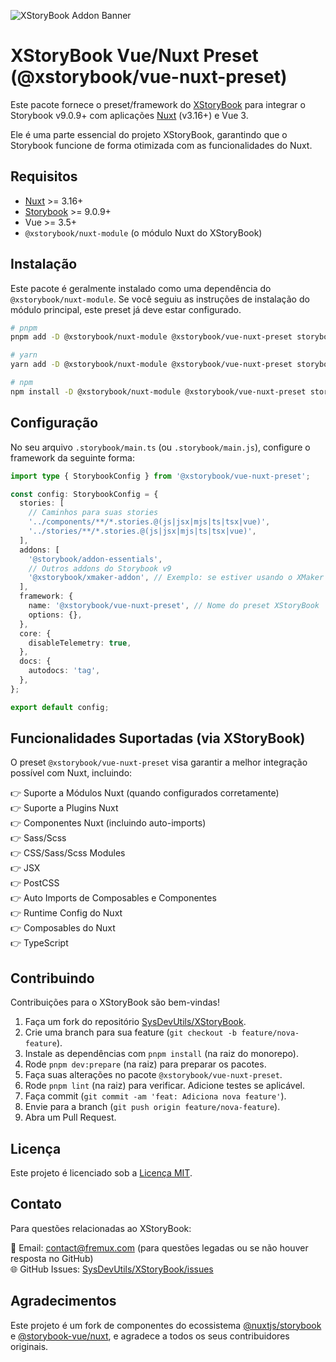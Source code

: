 <!-- filepath: /home/linux_user/fremux/private/XStoryBook/packages/storybook-addon/README.md -->
![XStoryBook Addon Banner](https://raw.githubusercontent.com/SysDevUtils/XStoryBook/main/assets/xstorybook-banner.png)

# XStoryBook Vue/Nuxt Preset (@xstorybook/vue-nuxt-preset)

Este pacote fornece o preset/framework do [XStoryBook](https://github.com/SysDevUtils/XStoryBook) para integrar o Storybook v9.0.9+ com aplicações [Nuxt](https://nuxt.com) (v3.16+) e Vue 3.

Ele é uma parte essencial do projeto XStoryBook, garantindo que o Storybook funcione de forma otimizada com as funcionalidades do Nuxt.

## Requisitos

-   [Nuxt](https://nuxt.com/) >= 3.16+
-   [Storybook](https://storybook.js.org/) >= 9.0.9+
-   Vue >= 3.5+
-   `@xstorybook/nuxt-module` (o módulo Nuxt do XStoryBook)

## Instalação

Este pacote é geralmente instalado como uma dependência do `@xstorybook/nuxt-module`. Se você seguiu as instruções de instalação do módulo principal, este preset já deve estar configurado.

```bash
# pnpm
pnpm add -D @xstorybook/nuxt-module @xstorybook/vue-nuxt-preset storybook

# yarn
yarn add -D @xstorybook/nuxt-module @xstorybook/vue-nuxt-preset storybook

# npm
npm install -D @xstorybook/nuxt-module @xstorybook/vue-nuxt-preset storybook
```

## Configuração

No seu arquivo `.storybook/main.ts` (ou `.storybook/main.js`), configure o framework da seguinte forma:

```ts
import type { StorybookConfig } from '@xstorybook/vue-nuxt-preset';

const config: StorybookConfig = {
  stories: [
    // Caminhos para suas stories
    '../components/**/*.stories.@(js|jsx|mjs|ts|tsx|vue)',
    '../stories/**/*.stories.@(js|jsx|mjs|ts|tsx|vue)',
  ],
  addons: [
    '@storybook/addon-essentials',
    // Outros addons do Storybook v9
    '@xstorybook/xmaker-addon', // Exemplo: se estiver usando o XMaker
  ],
  framework: {
    name: '@xstorybook/vue-nuxt-preset', // Nome do preset XStoryBook
    options: {},
  },
  core: {
    disableTelemetry: true,
  },
  docs: {
    autodocs: 'tag',
  },
};

export default config;
```

## Funcionalidades Suportadas (via XStoryBook)

O preset `@xstorybook/vue-nuxt-preset` visa garantir a melhor integração possível com Nuxt, incluindo:

👉 Suporte a Módulos Nuxt (quando configurados corretamente)  
👉 Suporte a Plugins Nuxt  
👉 Componentes Nuxt (incluindo auto-imports)  
👉 Sass/Scss  
👉 CSS/Sass/Scss Modules  
👉 JSX  
👉 PostCSS  
👉 Auto Imports de Composables e Componentes  
👉 Runtime Config do Nuxt  
👉 Composables do Nuxt  
👉 TypeScript  

## Contribuindo

Contribuições para o XStoryBook são bem-vindas!

1.  Faça um fork do repositório [SysDevUtils/XStoryBook](https://github.com/SysDevUtils/XStoryBook).
2.  Crie uma branch para sua feature (`git checkout -b feature/nova-feature`).
3.  Instale as dependências com `pnpm install` (na raiz do monorepo).
4.  Rode `pnpm dev:prepare` (na raiz) para preparar os pacotes.
5.  Faça suas alterações no pacote `@xstorybook/vue-nuxt-preset`.
6.  Rode `pnpm lint` (na raiz) para verificar. Adicione testes se aplicável.
7.  Faça commit (`git commit -am 'feat: Adiciona nova feature'`).
8.  Envie para a branch (`git push origin feature/nova-feature`).
9.  Abra um Pull Request.

## Licença

Este projeto é licenciado sob a [Licença MIT](https://github.com/SysDevUtils/XStoryBook/blob/main/LICENSE).

## Contato

Para questões relacionadas ao XStoryBook:

🔖 Email: contact@fremux.com (para questões legadas ou se não houver resposta no GitHub)  
🌐 GitHub Issues: [SysDevUtils/XStoryBook/issues](https://github.com/SysDevUtils/XStoryBook/issues)

## Agradecimentos

Este projeto é um fork de componentes do ecossistema [@nuxtjs/storybook](https://github.com/nuxt-modules/storybook) e [@storybook-vue/nuxt](https://github.com/storybook-vue/nuxt), e agradece a todos os seus contribuidores originais.
